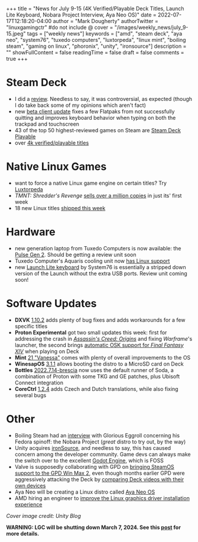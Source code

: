 +++
title = "News for July 9-15 (4K Verified/Playable Deck Titles, Launch Lite Keyboard, Nobara Project Interview, Aya Neo OS)"
date = 2022-07-17T12:18:20-04:00
author = "Mark Dougherty"
authorTwitter = "linuxgamingctr" #do not include @
cover = "/images/weekly_news/july_9-15.jpeg"
tags = ["weekly news"]
keywords = ["amd", "steam deck", "aya neo", "system76", "tuxedo computers", "luxtorpeda", "linux mint", "boiling steam", "gaming on linux", "phoronix", "unity", "ironsource"]
description = ""
showFullContent = false
readingTime = false
draft = false
comments = true
+++
# Steam Deck
- I did a [review](https://linuxgamingcentral.com/posts/steam-deck-review/). Needless to say, it was controversial, as expected (though I do take back some of my opinions which aren't fact)
- new [beta client update](https://linuxgamingcentral.com/posts/steam-deck-client-beta-update-7-13-2022/) fixes a few Flatpaks from not successfully quitting and improves keyboard behavior when typing on both the trackpad and touchscreen
- 43 of the top 50 highest-reviewed games on Steam are [Steam Deck Playable](https://www.gamingonlinux.com/2022/07/43-of-the-top-50-most-highly-reviewed-steam-games-are-steam-deck-playable/)
- over [4k verified/playable titles](https://www.protondb.com/)

# Native Linux Games
- want to force a native Linux game engine on certain titles? Try [Luxtorpeda](https://linuxgamingcentral.com/posts/getting-luxtorpeda-on-deck/)
- *TMNT: Shredder's Revenge* [sells over a million copies](https://linuxgamingcentral.com/posts/tmnt-shredders-revenge-available-on-arm/) in just its' first week
- 18 new Linux titles [shipped this week](https://boilingsteam.com/new-steam-games-native-linux-clients-2022-07-13/)

# Hardware
- new generation laptop from Tuxedo Computers is now available: the [Pulse Gen 2](https://www.tuxedocomputers.com/en/Linux-Hardware/Notebooks/15-16-inch/TUXEDO-Pulse-15-Gen2.tuxedo). Should be getting a review unit soon
- Tuxedo Computer's Aquaris cooling unit now [has Linux support](https://www.phoronix.com/scan.php?page=news_item&px=TUXEDO-Aquaris-Linux-Water)
- new [Launch Lite keyboard](https://system76.com/accessories/launch) by System76 is essentially a stripped down version of the Launch without the extra USB ports. Review unit coming soon!

# Software Updates
- **DXVK** [1.10.2](https://linuxgamingcentral.com/posts/dxvk-1.10.2-released/) adds plenty of bug fixes and adds workarounds for a few specific titles
- **Proton Experimental** got two small updates this week: first for addressing the crash in [*Assassin's Creed: Origins*](https://linuxgamingcentral.com/posts/proton-experimental-update-7-13-2022/) and fixing *Warframe*'s launcher, the second brings [automatic OSK support for *Final Fantasy XIV*](https://linuxgamingcentral.com/posts/proton-experimental-update-7-15-2022/) when playing on Deck
- **Mint** [21 "Vanessa"](https://linuxgamingcentral.com/posts/linux-mint-21-beta-released/) comes with plenty of overall improvements to the OS
- **WinesapOS** [3.1.1](https://linuxgamingcentral.com/posts/winesapos-3.1.1-released/) allows booting the distro to a MicroSD card on Deck
- **Bottles** [2022.7.14-brescia](https://github.com/bottlesdevs/Bottles/releases/tag/2022.7.14-brescia) now uses the default runner of Soda, a combination of Proton with some TKG and GE patches, plus Ubisoft Connect integration
- **CoreCtrl** [1.2.4](https://gitlab.com/corectrl/corectrl/-/releases/v1.2.4) adds Czech and Dutch translations, while also fixing several bugs

# Other
- Boiling Steam had an [interview](https://boilingsteam.com/nobara-a-fedora-derivative-explained-by-glorious-eggroll-himself/) with Glorious Eggroll concerning his Fedora spinoff: the Nobara Project (*great* distro to try out, by the way)
- Unity acquires [ironSource](https://blog.unity.com/news/welcome-ironsource), and needless to say, this has caused concern among the developer community. Game devs can always make the switch over to the excellent [Godot Engine](https://godotengine.org), which is FOSS
- Valve is supposedly collaborating with GPD on [bringing SteamOS support to the GPD Win Max 2](https://www.gamingonlinux.com/2022/07/gpd-talk-about-cooperating-with-valve-for-steamos-on-their-devices/), even though months earlier GPD were aggressively attacking the Deck by [comparing Deck videos with their own devices](https://www.gamingonlinux.com/2022/04/gpd-are-getting-quite-desperate-against-the-steam-deck/)
- Aya Neo will be creating a Linux distro called [Aya Neo OS](https://www.gamingonlinux.com/2022/07/ayaneo-to-have-their-own-ayaneo-os-based-on-linux/)
- AMD hiring an engineer to [improve the Linux graphics driver installation experience](https://www.phoronix.com/scan.php?page=news_item&px=AMD-Linux-Build-Engineer-Needed)

*Cover image credit: Unity Blog*

**WARNING: LGC will be shutting down March 7, 2024. See this [post](https://linuxgamingcentral.com/posts/the-end-of-lgc/) for more details.**
